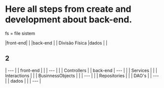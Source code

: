 # Here all steps from create and development about back-end.

fs = file sistem

|front-end| |
|back-end | | Divisão Física
|dados | |

## 2

| --- |
| front-end | |
| --- |
| | Controllers |
| back-end | --- |
| | Services |
| | Interactions |
| | BusinnessObjects |
| | --- |
| | Repositories |
| | DAO's |
| --- |
| dados | |
| --- |
